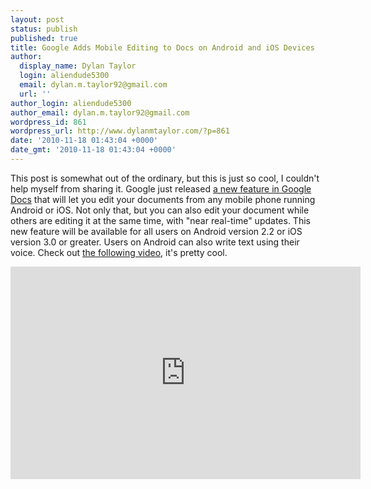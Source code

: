 ```yaml
---
layout: post
status: publish
published: true
title: Google Adds Mobile Editing to Docs on Android and iOS Devices
author:
  display_name: Dylan Taylor
  login: aliendude5300
  email: dylan.m.taylor92@gmail.com
  url: ''
author_login: aliendude5300
author_email: dylan.m.taylor92@gmail.com
wordpress_id: 861
wordpress_url: http://www.dylanmtaylor.com/?p=861
date: '2010-11-18 01:43:04 +0000'
date_gmt: '2010-11-18 01:43:04 +0000'
---
```

<p>This post is somewhat out of the ordinary, but this is just so cool, I couldn't help myself from sharing it. Google just released <a href="http://googlemobile.blogspot.com/2010/11/create-and-edit-your-google-docs-on-the.html">a new feature in Google Docs</a> that will let you edit your documents from any mobile phone running Android or iOS. Not only that, but you can also edit your document while others are editing it at the same time, with "near real-time" updates. This new feature will be available for all users on Android version 2.2 or iOS version 3.0 or greater. Users on Android can also write text using their voice. Check out <a href="http://www.youtube.com/watch?v=eAr5VoYdVBo&amp;hd=1">the following video</a>, it's pretty cool.</p>
<p><iframe title="YouTube video player" class="youtube-player" type="text/html" width="560" height="340" src="http://www.youtube.com/embed/eAr5VoYdVBo?rel=0&amp;hd=1" frameborder="0"></iframe></p>
